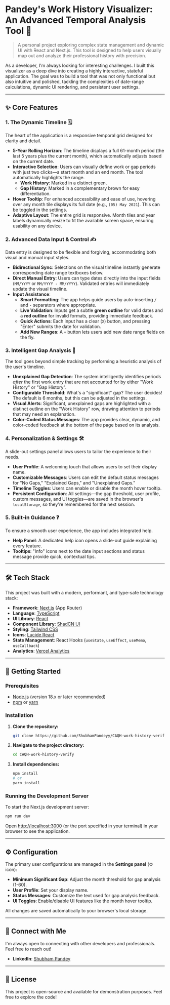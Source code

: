 # Pandey's Work History Visualizer: An Advanced Temporal Analysis Tool 🚀

> A personal project exploring complex state management and dynamic UI with React and Next.js. This tool is designed to help users visually map out and analyze their professional history with precision.

As a developer, I'm always looking for interesting challenges. I built this visualizer as a deep dive into creating a highly interactive, stateful application. The goal was to build a tool that was not only functional but also intuitive and polished, tackling the complexities of date-range calculations, dynamic UI rendering, and persistent user settings.

---

## ✨ Core Features

### 1. The Dynamic Timeline 🗓️
The heart of the application is a responsive temporal grid designed for clarity and detail.

*   **5-Year Rolling Horizon**: The timeline displays a full 61-month period (the last 5 years plus the current month), which automatically adjusts based on the current date.
*   **Interactive Selection**: Users can visually define work or gap periods with just two clicks—a start month and an end month. The tool automatically highlights the range.
    *   **Work History**: Marked in a distinct green.
    *   **Gap History**: Marked in a complementary brown for easy differentiation.
*   **Hover Tooltip**: For enhanced accessibility and ease of use, hovering over any month tile displays its full date (e.g., `(05) May 2021`). This can be toggled in the settings.
*   **Adaptive Layout**: The entire grid is responsive. Month tiles and year labels dynamically resize to fit the available screen space, ensuring usability on any device.

### 2. Advanced Data Input & Control ✍️
Data entry is designed to be flexible and forgiving, accommodating both visual and manual input styles.

*   **Bidirectional Sync**: Selections on the visual timeline instantly generate corresponding date range textboxes below.
*   **Direct Manual Entry**: Users can type dates directly into the input fields (`MM/YYYY` or `MM/YYYY - MM/YYYY`). Validated entries will immediately update the visual timeline.
*   **Input Assistance**:
    *   **Smart Formatting**: The app helps guide users by auto-inserting `/` and ` - ` separators where appropriate.
    *   **Live Validation**: Inputs get a subtle **green outline** for valid dates and a **red outline** for invalid formats, providing immediate feedback.
    *   **Quick Actions**: Each input has a clear (`X`) button, and pressing "Enter" submits the date for validation.
    *   **Add New Ranges**: A `+` button lets users add new date range fields on the fly.

### 3. Intelligent Gap Analysis 🧐
The tool goes beyond simple tracking by performing a heuristic analysis of the user's timeline.

*   **Unexplained Gap Detection**: The system intelligently identifies periods *after* the first work entry that are not accounted for by either "Work History" or "Gap History".
*   **Configurable Threshold**: What's a "significant" gap? The user decides! The default is 6 months, but this can be adjusted in the settings.
*   **Visual Alerts**: Significant, unexplained gaps are highlighted with a distinct outline on the "Work History" row, drawing attention to periods that may need an explanation.
*   **Color-Coded Status Messages**: The app provides clear, dynamic, and color-coded feedback at the bottom of the page based on its analysis.

### 4. Personalization & Settings 🛠️
A slide-out settings panel allows users to tailor the experience to their needs.

*   **User Profile**: A welcoming touch that allows users to set their display name.
*   **Customizable Messages**: Users can edit the default status messages for "No Gaps," "Explained Gaps," and "Unexplained Gaps."
*   **Timeline Toggles**: Users can enable or disable the month hover tooltip.
*   **Persistent Configuration**: All settings—the gap threshold, user profile, custom messages, and UI toggles—are saved in the browser's `localStorage`, so they're remembered for the next session.

### 5. Built-in Guidance ❓
To ensure a smooth user experience, the app includes integrated help.
*   **Help Panel**: A dedicated help icon opens a slide-out guide explaining every feature.
*   **Tooltips**: "Info" icons next to the date input sections and status message provide quick, contextual tips.

---

## 🛠️ Tech Stack

This project was built with a modern, performant, and type-safe technology stack:

*   **Framework**: [Next.js](https://nextjs.org/) (App Router)
*   **Language**: [TypeScript](https://www.typescriptlang.org/)
*   **UI Library**: [React](https://reactjs.org/)
*   **Component Library**: [ShadCN UI](https://ui.shadcn.com/)
*   **Styling**: [Tailwind CSS](https://tailwindcss.com/)
*   **Icons**: [Lucide React](https://lucide.dev/)
*   **State Management**: React Hooks (`useState`, `useEffect`, `useMemo`, `useCallback`)
*   **Analytics**: [Vercel Analytics](https://vercel.com/analytics)

---

## 🚀 Getting Started

### Prerequisites

*   [Node.js](https://nodejs.org/) (version 18.x or later recommended)
*   [npm](https://www.npmjs.com/) or [yarn](https://yarnpkg.com/)

### Installation

1.  **Clone the repository:**
    ```bash
    git clone https://github.com/ShubhamPandeyy/CAQH-work-history-verify
    ```
2.  **Navigate to the project directory:**
    ```bash
    cd CAQH-work-history-verify
    ```
3.  **Install dependencies:**
    ```bash
    npm install
    # or
    yarn install
    ```

### Running the Development Server

To start the Next.js development server:

```bash
npm run dev
```

Open [http://localhost:3000](http://localhost:3000) (or the port specified in your terminal) in your browser to see the application.

---

## ⚙️ Configuration

The primary user configurations are managed in the **Settings panel** (⚙️ icon):

*   **Minimum Significant Gap**: Adjust the month threshold for gap analysis (1-60).
*   **User Profile**: Set your display name.
*   **Status Messages**: Customize the text used for gap analysis feedback.
*   **UI Toggles**: Enable/disable UI features like the month hover tooltip.

All changes are saved automatically to your browser's local storage.

---

## 🔗 Connect with Me

I'm always open to connecting with other developers and professionals. Feel free to reach out!

*   **LinkedIn**: [Shubham Pandey](https://www.linkedin.com/in/shubham-p-b1b636207/)

---

## 📜 License

This project is open-source and available for demonstration purposes. Feel free to explore the code!
